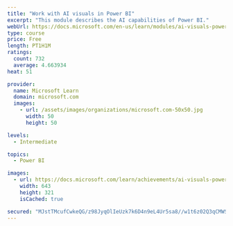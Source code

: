 ```yaml
---
title: "Work with AI visuals in Power BI"
excerpt: "This module describes the AI capabilities of Power BI."
webUrl: https://docs.microsoft.com/en-us/learn/modules/ai-visuals-power-bi/
type: course
price: Free
length: PT1H1M
ratings:
  count: 732
  average: 4.663934
heat: 51

provider:
  name: Microsoft Learn
  domain: microsoft.com
  images:
    - url: /assets/images/organizations/microsoft.com-50x50.jpg
      width: 50
      height: 50

levels:
  - Intermediate

topics:
  - Power BI

images:
  - url: https://docs.microsoft.com/learn/achievements/ai-visuals-power-bi-social.png
    width: 643
    height: 321
    isCached: true

secured: "MJstTMcufCwkeQG/z98JyqOlIeUzk7k6D4n9eL4Ur5sa8//w1t6z02Q3qCMWSMudvEzGYmPlJuIBKM2B2IwQ908t0d+c6xLqHk+mXi+F8dyFAh+qNqp0Js8yf+dQ8zOCohpXQ9ZCjfJTWxAs6aOsXeWlgHjeQa7u1gD+rb62sOrTjl1Qwwd1He4Cvi13rolzdpSQajUQq2PUP0YgwWfYcxOCqIdSC5Uhasq9WaSISPq8EswHQyvjD6b86TJBrsv3gFxm4QG0QsO2PH06a/zFmrKJSfaGqujAgiVt/VsBnFcBMJb6LaiHR4C9f0G4vmb0sE81F5VVItzsA1qqRIUcG2+5MV2CScEFxOkhIJk0RpI71Eqx7awXrgNQqh2dRBobV2ctwq5yla2lAC6JkRpgMoJXiiKSkrHqRpqwCpSRHLY=;M7hIo3JUXS+8Ybj2RPymWA=="
---
```


